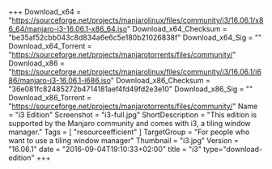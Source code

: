 +++
Download_x64 = "https://sourceforge.net/projects/manjarolinux/files/community/i3/16.06.1/x86_64/manjaro-i3-16.06.1-x86_64.iso"
Download_x64_Checksum = "be35af52cbb043c8d834a6e6c5e180b21026838f"
Download_x64_Sig = ""
Download_x64_Torrent = "https://sourceforge.net/projects/manjarotorrents/files/community/"
Download_x86 = "https://sourceforge.net/projects/manjarolinux/files/community/i3/16.06.1/i686/manjaro-i3-16.06.1-i686.iso"
Download_x86_Checksum = "36e081fc82485272b4714181aef4fd49fd2e3e10"
Download_x86_Sig = ""
Download_x86_Torrent = "https://sourceforge.net/projects/manjarotorrents/files/community/"
Name = "i3 Edition"
Screenshot = "i3-full.jpg"
ShortDescription = "This edition is supported by the Manjaro community and comes with i3, a tiling window manager."
Tags = [ "resourceefficient" ]
TargetGroup = "For people who want to use a tiling window manager"
Thumbnail = "i3.jpg"
Version = "16.06.1"
date = "2016-09-04T19:10:33+02:00"
title = "i3"
type="download-edition"
+++

